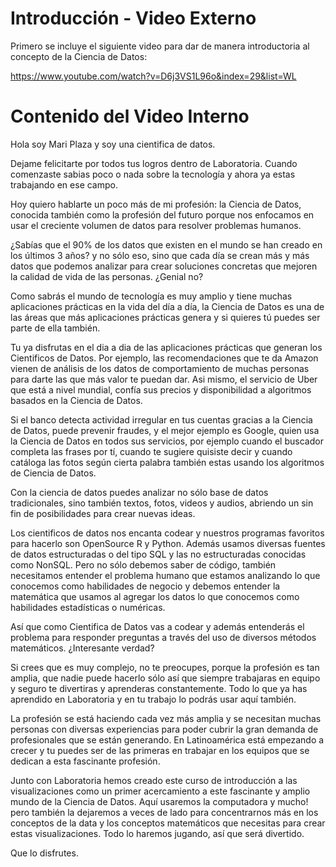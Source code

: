 # Introducción - Video Externo

Primero se incluye el siguiente video para dar de manera introductoria al
concepto de la Ciencia de Datos:

https://www.youtube.com/watch?v=D6j3VS1L96o&index=29&list=WL

# Contenido del Video Interno

Hola soy Mari Plaza y soy una cientifica de datos.

Dejame felicitarte por todos tus logros dentro de Laboratoria. Cuando comenzaste
sabias poco o nada sobre la tecnología y ahora ya estas trabajando en ese campo.

Hoy quiero hablarte un poco más de mi profesión: la Ciencia de Datos,  conocida
también como la profesión del futuro porque nos enfocamos en usar el creciente
volumen de datos para resolver problemas humanos.

¿Sabías que el 90% de los datos que existen en el mundo se han creado en los
últimos 3 años? y no sólo eso, sino que cada día se crean más y más datos que
podemos analizar para crear soluciones concretas que mejoren la calidad de vida
de las personas. ¿Genial no?

Como sabrás el mundo de tecnología es muy amplio y tiene muchas aplicaciones
prácticas en la vida del día a día, la Ciencia de Datos es una de las áreas que
más aplicaciones prácticas genera y si quieres tú puedes ser parte de ella
también.

Tu ya disfrutas en el dia a dia de las aplicaciones prácticas que generan los
Cientificos de Datos. Por ejemplo, las recomendaciones que te da Amazon vienen
de análisis de los datos de comportamiento de muchas personas para darte las que
más valor te puedan dar. Asi mismo, el servicio de Uber que está a nivel
mundial, confía sus precios y disponibilidad a algoritmos basados en la Ciencia
de Datos.

Si el banco detecta actividad irregular en tus cuentas gracias a la Ciencia de
Datos, puede prevenir fraudes, y el mejor ejemplo es Google, quien usa la
Ciencia de Datos en todos sus servicios, por ejemplo cuando el buscador completa
las frases por tí, cuando te sugiere quisiste decir y cuando catáloga las fotos
según cierta palabra también estas usando los algoritmos de Ciencia de Datos.

Con la ciencia de datos puedes analizar no sólo base de datos tradicionales,
sino también textos, fotos, videos y audios, abriendo un sin fin de
posibilidades para crear nuevas ideas.

Los cientificos de datos nos encanta codear y nuestros programas favoritos para
hacerlo son OpenSource R y Python. Además usamos diversas fuentes de datos
estructuradas o del tipo SQL y las no estructuradas conocidas como NonSQL. Pero
no sólo debemos saber de código, también necesitamos entender el problema humano
que estamos analizando lo que conocemos como habilidades de negocio y debemos
entender la matemática que usamos al agregar los datos lo que conocemos como
habilidades estadísticas o numéricas.

Así que como Cientifica de Datos vas a codear y además entenderás el problema
para responder preguntas a través del uso de diversos métodos matemáticos.
¿Interesante verdad?

Si crees que es muy complejo, no te preocupes, porque la profesión es tan
amplia, que nadie puede hacerlo sólo así que siempre trabajaras en equipo y
seguro te divertiras y aprenderas constantemente. Todo lo que ya has aprendido
en Laboratoria y en tu trabajo lo podrás usar aquí también.

La profesión se está haciendo cada vez más amplia y se necesitan muchas personas
con diversas experiencias para poder cubrir la gran demanda de profesionales que
se están generando. En Latinoamérica está empezando a crecer y tu puedes ser de
las primeras en trabajar en los equipos que se dedican a esta fascinante
profesión.

Junto con Laboratoria hemos creado este curso de introducción a las
visualizaciones como un primer acercamiento a este fascinante y amplio mundo de
la Ciencia de Datos. Aquí usaremos la computadora y mucho! pero también la
dejaremos a veces de lado para concentrarnos más en los conceptos de la data y
los conceptos matemáticos que necesitas para crear estas visualizaciones. Todo
lo haremos jugando, así que será divertido.

Que lo disfrutes.
